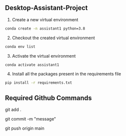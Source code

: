 ## Desktop-Assistant-Project

1. Create a new virtual environment

```bash
conda create -n assistant1 python=3.8
```

2. Checkout the created virtual environment

```bash
conda env list
```

3. Activate the virtual environment

```bash
conda activate assistant1 
```

4. Install all the packages present in the requirements file

```bash
pip install -r requirements.txt
```

## Required Github Commands
git add .

git commit -m "message"

git push origin main

